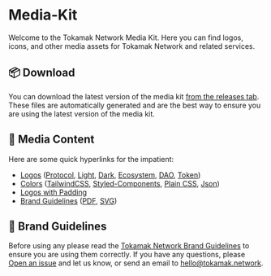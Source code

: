 # Media-Kit
Welcome to the Tokamak Network Media Kit. Here you can find logos, icons, and other media assets for Tokamak Network and related services.

## 📦 Download

You can download the latest version of the media kit [from the releases tab](html.link). These files are automatically generated and are the best way to ensure you are using the latest version of the media kit.

## 📂 Media Content

Here are some quick hyperlinks for the impatient:

-   [Logos](./media/logos) ([Protocol](./media/logos/primary), [Light](./media/logos/light), [Dark](./media/logos/dark), [Ecosystem](./media/logos/ecosystem/), [DAO](./media/logos/dao), [Token](./media/logos/dao))
-   [Colors](./media/colors) ([TailwindCSS](./media/colors/tailwind.config.js), [Styled-Components](./media/colors/README.md#styled-components), [Plain CSS](./media/colors/colors.css), [Json](./media/colors/colors.json))
-   [Logos with Padding](./media/_legacy)
-   [Brand Guidelines](./media/brand_guidelines) ([PDF](./media/Brand%20Guidelines.pdf), [SVG](./media/brand_guidelines/))

## 📖 Brand Guidelines
Before using any please read the [Tokamak Network Brand Guidelines](html.link) to ensure you are using them correctly. If you have any questions, please [Open an issue](https://github.com/tokamak-network/media-kit/issues/new) and let us know, or send an email to [hello@tokamak.network](mailto:hello@tokamak.network).
